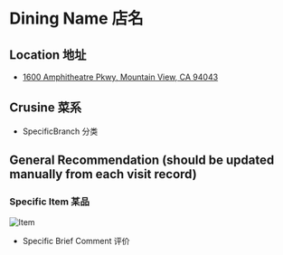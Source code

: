 # Dining Name 店名

## Location 地址

- [1600 Amphitheatre Pkwy, Mountain View, CA 94043](https://goo.gl/maps/arU8bMuSbu7AKZwK9)

## Crusine 菜系

- SpecificBranch 分类

## General Recommendation (should be updated manually from each visit record)

### Specific Item 某品

![Item](TemplatePixDatetime/TemplateDatetime001.jpg)

- Specific Brief Comment 评价
